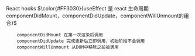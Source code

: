React hooks
    $\color{#FF3030}{useEffect 是 react 生命周期componentDidMount，componentDidUpdate，componentWillUnmount的组合}$
        
        componentDidMount 在第一次渲染后调用
        componentDidUpdate 完成更新后立即调用，初始阶段不会调用
        componentWillUnmount 从DOM中移除之前被调用
